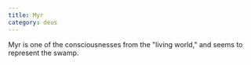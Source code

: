 ```yaml
---
title: Myr
category: deus
---
```

Myr is one of the consciousnesses from the &quot;living world,&quot; and seems to represent the swamp.
